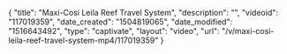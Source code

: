 {
    "title": "Maxi-Cosi Leila Reef Travel System",
    "description": "",
    "videoid": "117019359",
    "date_created": "1504819065",
    "date_modified": "1516643492",
    "type": "captivate",
    "layout": "video",
    "url": "\/v\/maxi-cosi-leila-reef-travel-system-mp4\/117019359"
}